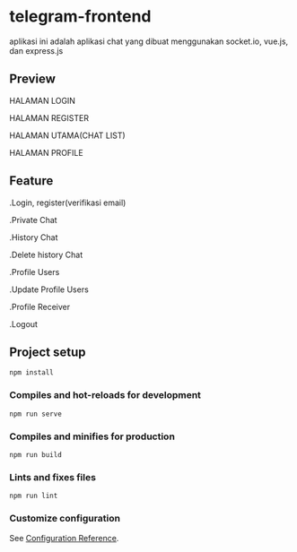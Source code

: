 # telegram-frontend
aplikasi ini adalah aplikasi chat yang dibuat menggunakan socket.io, vue.js, dan express.js
## Preview
HALAMAN LOGIN

HALAMAN REGISTER

HALAMAN UTAMA(CHAT LIST)

HALAMAN PROFILE
## Feature
.Login, register(verifikasi email)

.Private Chat

.History Chat

.Delete history Chat

.Profile Users

.Update Profile Users

.Profile Receiver

.Logout
## Project setup
```
npm install
```

### Compiles and hot-reloads for development
```
npm run serve
```

### Compiles and minifies for production
```
npm run build
```

### Lints and fixes files
```
npm run lint
```

### Customize configuration
See [Configuration Reference](https://cli.vuejs.org/config/).
